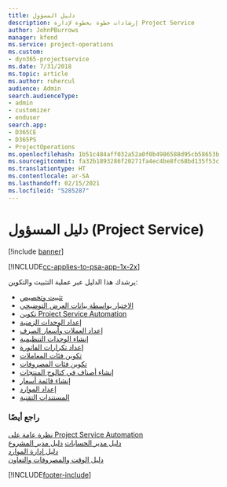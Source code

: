```yaml
---
title: دليل المسؤول
description: إرشادات خطوة بخطوة لإدارة Project Service
author: JohnPBurrows
manager: kfend
ms.service: project-operations
ms.custom:
- dyn365-projectservice
ms.date: 7/31/2018
ms.topic: article
ms.author: ruhercul
audience: Admin
search.audienceType:
- admin
- customizer
- enduser
search.app:
- D365CE
- D365PS
- ProjectOperations
ms.openlocfilehash: 1b51c484aff032a52a0f0b4986588d95cb58653b
ms.sourcegitcommit: fa32b1893286f20271fa4ec4be8fc68bd135f53c
ms.translationtype: HT
ms.contentlocale: ar-SA
ms.lasthandoff: 02/15/2021
ms.locfileid: "5285287"
---
```

# <a name="administrator-guide-project-service"></a>دليل المسؤول (Project Service)

[!include [banner](../includes/psa-now-project-operations.md)]

[!INCLUDE[cc-applies-to-psa-app-1x-2x](../includes/cc-applies-to-psa-app-1x-2x.md)]

يرشدك هذا الدليل عبر عملية التثبيت والتكوين:  
  
- [تثبيت وتخصيص](install-customize.md)
- [الاختبار بواسطة بيانات العرض التوضيحي](use-demo-data.md)
- [تكوين Project Service Automation](configure.md)
- [إعداد الوحدات الزمنية](set-up-time-units.md)
- [إعداد العملات وأسعار الصرف](set-up-currencies-exchange-rates.md)
- [إنشاء الوحدات التنظيمية](create-organizational-units.md)
- [إعداد تكرارات الفاتورة‬](set-up-invoice-frequencies.md)
- [تكوين فئات المعاملات](configure-transaction-categories.md)
- [تكوين فئات المصروفات](configure-expense-categories.md)
- [إنشاء أصناف في كتالوج المنتجات](create-product-catalog-items.md)
- [إنشاء قائمة أسعار](create-price-list.md)
- [إعداد الموارد](set-up-resources.md)
- [المستندات التقنية](white-papers.md)
  
### <a name="see-also"></a>راجع أيضًا  
 [نظرة عامة على Project Service Automation](../psa/overview.md)    
 [دليل مدير الحسابات](../psa/account-manager-guide.md) [دليل مدير المشروع](../psa/project-manager-guide.md)   
 [دليل إدارة الموارد](../psa/resource-manager-guide.md)   
 [دليل الوقت والمصروفات والتعاون](../psa/time-expense-collaboration-guide.md)


[!INCLUDE[footer-include](../includes/footer-banner.md)]